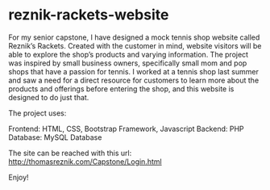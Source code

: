# reznik-rackets-website


For my senior capstone, I have designed a mock tennis shop website called Reznik’s Rackets. 
Created with the customer in mind, website visitors will be able to explore the shop’s products and varying information. 
The project was inspired by small business owners, specifically small mom and pop shops that have a passion for tennis. 
I worked at a tennis shop last summer and saw a need for a direct resource for customers to learn more about the products and offerings before entering the shop, and this website is designed to do just that.

The project uses:

Frontend: HTML, CSS, Bootstrap Framework, Javascript
Backend: PHP
Database: MySQL Database

The site can be reached with this url: http://thomasreznik.com/Capstone/Login.html

Enjoy!
